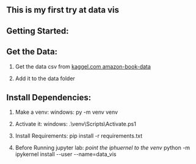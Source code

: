 ## This is my first try at data vis

## Getting Started:

## Get the Data:

1. Get the data csv from
   [kaggel.com amazon-book-data](https://www.kaggle.com/sootersaalu/amazon-top-50-bestselling-books-2009-2019)

2. Add it to the data folder

## Install Dependencies:

1. Make a venv:
   windows: py -m venv venv

2. Activate it:
   windows: .\venv\Scripts\Activate.ps1

3. Install Requirements:
   pip install -r requirements.txt

4. Before Running jupyter lab:
   _point the iphuernel to the venv_
   python -m ipykernel install --user --name=data_vis

